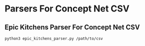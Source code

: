 # Parsers For Concept Net CSV

## Epic Kitchens Parser For Concept Net CSV
```
python3 epic_kitchens_parser.py /path/to/csv
```
